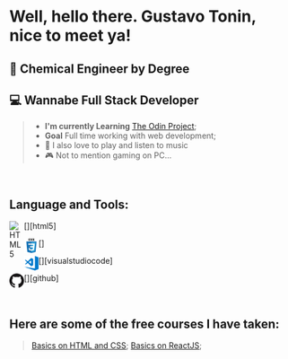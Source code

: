 <!--


- 📫 How to reach me: ...

-->

# **Well, hello there. Gustavo Tonin, nice to meet ya!**

## 🧪 Chemical Engineer by Degree

## 💻 Wannabe Full Stack Developer

> - **I'm currently Learning** [The Odin Project](https://www.theodinproject.com);
> - **Goal** Full time working with web development;
> - 🎵 I also love to play and listen to music
> - 🎮 Not to mention gaming on PC...

<br>

## Language and Tools:

[<img align="left" alt="HTML5" width="26px" src="https://www.flaticon.com/svg/static/icons/svg/1216/1216733.svg" />][html5]

[<img align="left" alt="CSS3" width="26px" src="https://raw.githubusercontent.com/github/explore/6c6508f34230f0ac0d49e847a326429eefbfc030/topics/css/css.png" />]

[<img align="left" alt="Visual Studio Code" width="26px" src="https://raw.githubusercontent.com/github/explore/80688e429a7d4ef2fca1e82350fe8e3517d3494d/topics/visual-studio-code/visual-studio-code.png" />][visualstudiocode]

[<img align="left" alt="GitHub" width="26px" src="https://raw.githubusercontent.com/github/explore/78df643247d429f6cc873026c0622819ad797942/topics/github/github.png" />][github]

<br>

## Here are some of the free courses I have taken:

> [Basics on HTML and CSS](https://www.freecodecamp.org/learn/);
> [Basics on ReactJS](https://scrimba.com/learn/learnreact);
